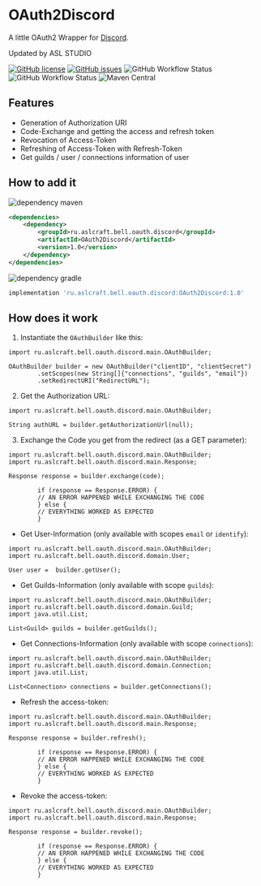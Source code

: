 # OAuth2Discord
A little OAuth2 Wrapper for [Discord](https://discord.com).

Updated by ASL STUDIO

[![GitHub license](https://img.shields.io/github/license/asl-std/OAuth2Discord?style=plastic)](https://github.com/asl-std/OAuth2Discord/blob/release/LICENSE)
[![GitHub issues](https://img.shields.io/github/issues/asl-std/OAuth2Discord?style=plastic)](https://github.com/asl-std/OAuth2Discord/issues)
![GitHub Workflow Status](https://img.shields.io/github/workflow/status/asl-std/OAuth2Discord/Build?style=plastic)
![GitHub Workflow Status](https://img.shields.io/github/workflow/status/asl-std/OAuth2Discord/Maven%20Central%20deploy?style=plastic)
![Maven Central](https://img.shields.io/maven-central/v/ru.aslcraft.bell.oauth.discord/OAuth2Discord?style=plastic)

## Features
* Generation of Authorization URI
* Code-Exchange and getting the access and refresh token
* Revocation of Access-Token
* Refreshing of Access-Token with Refresh-Token
* Get guilds / user / connections information of user

## How to add it
![dependency maven](https://img.shields.io/badge/DEPENDENCY-Maven-C71A36?style=plastic&logo=apachemaven)
```xml
<dependencies>
    <dependency>
        <groupId>ru.aslcraft.bell.oauth.discord</groupId>
        <artifactId>OAuth2Discord</artifactId>
        <version>1.0</version>
    </dependency>
</dependencies>
```

![dependency gradle](https://img.shields.io/badge/DEPENDENCY-Gradle-02303A?style=plastic&logo=gradle)
```groovy
implementation 'ru.aslcraft.bell.oauth.discord:OAuth2Discord:1.0'
```

## How does it work
1. Instantiate the `OAuthBuilder` like this:
```
import ru.aslcraft.bell.oauth.discord.main.OAuthBuilder;

OAuthBuilder builder = new OAuthBuilder("clientID", "clientSecret")
        .setScopes(new String[]{"connections", "guilds", "email"})
        .setRedirectURI("RedirectURL");
```
2. Get the Authorization URL:
```
import ru.aslcraft.bell.oauth.discord.main.OAuthBuilder;

String authURL = builder.getAuthorizationUrl(null);
```
3. Exchange the Code you get from the redirect (as a GET parameter):
```
import ru.aslcraft.bell.oauth.discord.main.OAuthBuilder;
import ru.aslcraft.bell.oauth.discord.main.Response;

Response response = builder.exchange(code);

        if (response == Response.ERROR) {
        // AN ERROR HAPPENED WHILE EXCHANGING THE CODE
        } else {
        // EVERYTHING WORKED AS EXPECTED
        }
```
* Get User-Information (only available with scopes `email` or `identify`):
```
import ru.aslcraft.bell.oauth.discord.main.OAuthBuilder;
import ru.aslcraft.bell.oauth.discord.domain.User;

User user =  builder.getUser();
```
* Get Guilds-Information (only available with scope `guilds`):
```
import ru.aslcraft.bell.oauth.discord.main.OAuthBuilder;
import ru.aslcraft.bell.oauth.discord.domain.Guild;
import java.util.List;

List<Guild> guilds = builder.getGuilds();
```
* Get Connections-Information (only available with scope `connections`):
```
import ru.aslcraft.bell.oauth.discord.main.OAuthBuilder;
import ru.aslcraft.bell.oauth.discord.domain.Connection;
import java.util.List;

List<Connection> connections = builder.getConnections();
```
* Refresh the access-token:
```
import ru.aslcraft.bell.oauth.discord.main.OAuthBuilder;
import ru.aslcraft.bell.oauth.discord.main.Response;

Response response = builder.refresh();

        if (response == Response.ERROR) {
        // AN ERROR HAPPENED WHILE EXCHANGING THE CODE
        } else {
        // EVERYTHING WORKED AS EXPECTED
        }
```
* Revoke the access-token:
```
import ru.aslcraft.bell.oauth.discord.main.OAuthBuilder;
import ru.aslcraft.bell.oauth.discord.main.Response;

Response response = builder.revoke();

        if (response == Response.ERROR) {
        // AN ERROR HAPPENED WHILE EXCHANGING THE CODE
        } else {
        // EVERYTHING WORKED AS EXPECTED
        }
```
